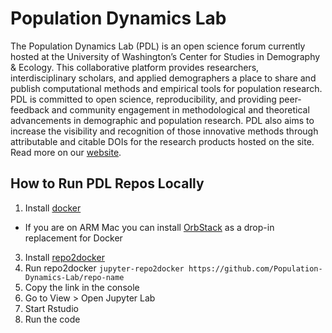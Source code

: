 # Population Dynamics Lab

The Population Dynamics Lab (PDL) is an open science forum currently hosted at the University of Washington’s Center for Studies in Demography & Ecology. This collaborative platform provides researchers, interdisciplinary scholars, and applied demographers a place to share and publish computational methods and empirical tools for population research. PDL is committed to open science, reproducibility, and providing peer-feedback and community engagement in methodological and theoretical advancements in demographic and population research. PDL also aims to increase the visibility and recognition of those innovative methods through attributable and citable DOIs for the research products hosted on the site. Read more on our [website](https://population-dynamics-lab.csde.washington.edu/).

## How to Run PDL Repos Locally
1. Install [docker](https://docs.docker.com/engine/install/)
  - If you are on ARM Mac you can install [OrbStack](https://orbstack.dev/download) as a drop-in replacement for Docker
3. Install [repo2docker](https://repo2docker.readthedocs.io/en/latest/install.html)
4. Run repo2docker `jupyter-repo2docker https://github.com/Population-Dynamics-Lab/repo-name`
5. Copy the link in the console
6. Go to View > Open Jupyter Lab
7. Start Rstudio
8. Run the code
